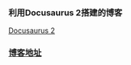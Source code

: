 ### 利用Docusaurus 2搭建的博客
[Docusaurus 2](https://v2.docusaurus.io/)

### [博客地址](http://blog.ori8.cn/)

